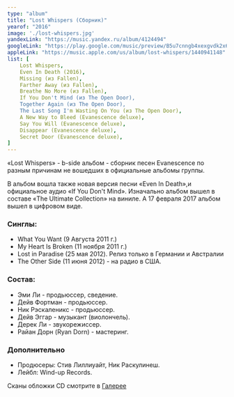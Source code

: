 ```yaml
---
type: "album"
title: "Lost Whispers (Сборник)"
yearof: "2016"
image: './lost-whispers.jpg'
yandexLink: "https://music.yandex.ru/album/4124494"
googleLink: "https://play.google.com/music/preview/B5u7cnngb4xexgvdk2x626736pe"
appleLink: "https://music.apple.com/us/album/lost-whispers/1440941148"
list: [
    Lost Whispers,
    Even In Death (2016),
    Missing (из Fallen),
    Farther Away (из Fallen),
    Breathe No More (из Fallen),
    If You Don't Mind (из The Open Door),
    Together Again (из The Open Door),
    The Last Song I'm Wasting On You (из The Open Door),
    A New Way to Bleed (Evanescence deluxe),
    Say You Will (Evanescence deluxe),
    Disappear (Evanescence deluxe),
    Secret Door (Evanescence deluxe),
]
---
```


«Lost Whispers» - b-side альбом - сборник песен Evanescence по разным причинам не вошедших в официальные альбомы группы.

В альбом вошла также новая версия песни «Even In Death»,и официальное аудио «If You Don't Mind». Изначально альбом вышел в составе «The Ultimate Collection» на виниле. А 17 февраля 2017 альбом вышел в цифровом виде.


### Синглы:
- What You Want (9 Августа 2011 г.)
- My Heart Is Broken (11 ноября 2011 г.)
- Lost in Paradise (25 мая 2012). Релиз только в Германии и Австралии
- The Other Side (11 июня 2012) - на радио в США.

### Cостав:

- Эми Ли - продьюссер, сведение.
- Дейв Фортман - продьюссер.
- Ник Рэскаленикс - продьюссер.
- Дейв Эггар - музыкант (виолончель).
- Дерек Ли - звукорежиссер.
- Райан Дорн (Ryan Dorn) - мастеринг.

### Дополнительно

- Продюсеры: Стив Лиллиуайт, Ник Раскулинеш.
- Лейбл: Wind-up Records.

Сканы обложки CD смотрите в [Галерее](http://gallery.evanescence-rus.ru/)